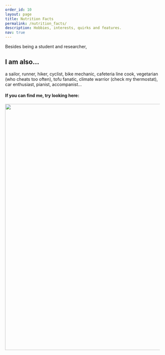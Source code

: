 ```yaml
---
order_id: 10
layout: page
title: Nutrition Facts
permalink: /nutrition_facts/
description: Hobbies, interests, quirks and features.
nav: true
---
```

Besides being a student and researcher, 
## I am also...
a sailor, runner, hiker, cyclist, bike mechanic, cafeteria line cook, vegetarian 
(who cheats too often), tofu fanatic, climate warrior (check my thermostat), 
car enthusiast, pianist, accompanist...


#### If you can find me, try looking here:
<p align="center">
<img style="float: middle;" width="800" src="https://yxie20.github.io/assets/img/findme.png">
<p/>